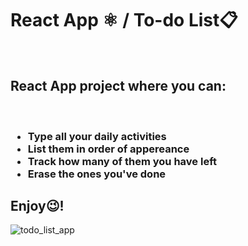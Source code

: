  <h1>React App ⚛ / To-do List📋</h1>
<br>
 <h2>React App project where you can: </h2>
 <br>
 <h3><ul>
 <li>Type all your daily activities</li>
 <li>List them in order of appereance</li>
 <li>Track how many of them you have left</li>
 <li>Erase the ones you've done</li>
 </ul> 
 </h3>

 ## Enjoy😉!

![todo_list_app](https://user-images.githubusercontent.com/94227693/192712431-3def6934-c0f1-4e10-a604-ebeaa3186578.png)


